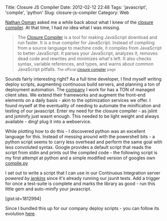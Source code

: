 Title: Closure JS Compiler
Date: 2012-02-12 22:48
Tags: 'javascript', 'compile', 'python'
Slug: closure-js-compiler
Category: Web

[Nathan Osman](https://plus.google.com/109692134350783862945) asked me a while back about what I knew of the [closure compiler](http://code.google.com/closure/compiler/). At that time, I had _no_ idea what I was missing.

>The [Closure Compiler](http://code.google.com/closure/compiler/) is a tool for making JavaScript download and run faster. It is a true compiler for JavaScript. Instead of compiling from a source language to machine code, it compiles from JavaScript to better JavaScript. It parses your JavaScript, analyzes it, removes dead code and rewrites and minimizes what's left. It also checks syntax, variable references, and types, and warns about common JavaScript pitfalls.
><small>The official [closure compiler](http://code.google.com/closure/compiler/) page</small>

<!-- more -->

Sounds fairly interesting right? As a full time developer, I find myself writing deploy scripts, augmenting continuous build servers, and planning a ton of deployment automation. The [company](http://www.level-interactive.com) I work for has a TON of managed client sites. We extend their frameworks and augment the front-end elements on a daily basis - akin to the optimization services we offer. I found myself at the eventuality of needing to automate the minification and testing of our javascript. Enter my need for the closure compiler - as jslint and jsminify just wasnt enough. This needed to be light weight and always available - ding! plug it into a webservice.

While plotting how to do this - I discovered python was an excellent language for this. Instead of messing around with the powershell bits - a python script seems to carry less overhead and perform the same goal with less convoluted syntax. Google provides a default script that reads the script from stdin and prints out the compiled code - the following script is my first attempt at python and a simple modified version of googles own [compile.py](http://code.google.com/closure/compiler/docs/api-tutorial1.html)

I set out to write a script that I can use in our Continuous Integration server *powered by [jenkins](http://jenkins-ci.org/)* since it's already running our jsunit tests. Add a trigger for once a test-suite is complete and marks the library as good - run this little gem and auto-minify your javascript.

[gist:id=1812994]

Since I bundled this up for our company deploy scripts - you can follow its evolution [here](https://github.com/University-Bound/UBound-Utility)
